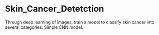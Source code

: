 # Skin_Cancer_Detetction
Through deep learning of images, train a model to classify skin cancer into several categories. Simple CNN model.

